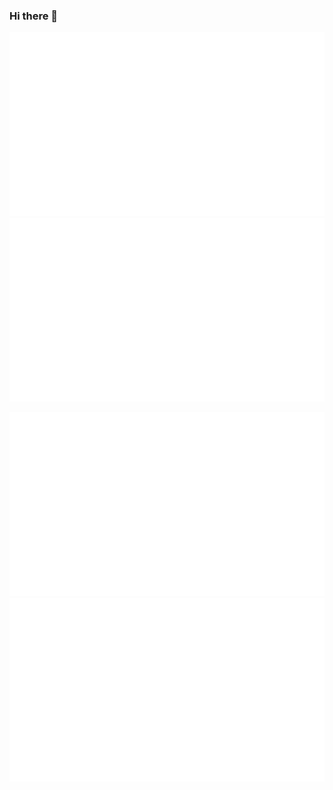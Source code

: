 ### Hi there 👋

![](https://raw.githubusercontent.com/kiy98/github-stats/master/generated/overview.svg#gh-dark-mode-only)
![](https://raw.githubusercontent.com/kiy98/github-stats/master/generated/overview.svg#gh-light-mode-only)

![](https://raw.githubusercontent.com/kiy98/github-stats/master/generated/languages.svg#gh-dark-mode-only)
![](https://raw.githubusercontent.com/kiy98/github-stats/master/generated/languages.svg#gh-light-mode-only)

<!--
**Kiy98/Kiy98** is a ✨ _special_ ✨ repository because its `README.md` (this file) appears on your GitHub profile.

Here are some ideas to get you started:

- 🔭 I’m currently working on ...
- 🌱 I’m currently learning ...
- 👯 I’m looking to collaborate on ...
- 🤔 I’m looking for help with ...
- 💬 Ask me about ...
- 📫 How to reach me: ...
- 😄 Pronouns: ...
- ⚡ Fun fact: ...
-->
